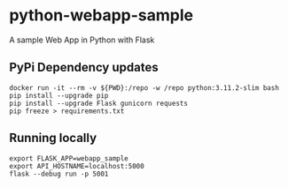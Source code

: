 # python-webapp-sample
A sample Web App in Python with Flask

## PyPi Dependency updates

    docker run -it --rm -v ${PWD}:/repo -w /repo python:3.11.2-slim bash
    pip install --upgrade pip
    pip install --upgrade Flask gunicorn requests
    pip freeze > requirements.txt

## Running locally

```commandline
export FLASK_APP=webapp_sample
export API_HOSTNAME=localhost:5000
flask --debug run -p 5001
```
